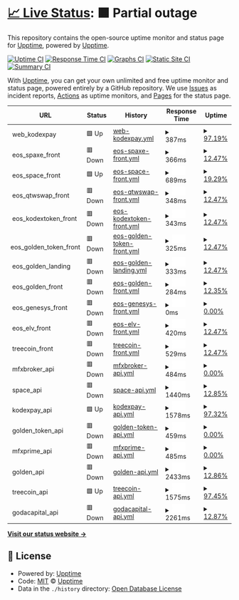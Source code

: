 # [📈 Live Status](https://eos-services.kodexpay.com): <!--live status--> **🟧 Partial outage**

This repository contains the open-source uptime monitor and status page for [Upptime](https://upptime.js.org), powered by [Upptime](https://github.com/upptime/upptime).

[![Uptime CI](https://github.com/upptime/upptime/workflows/Uptime%20CI/badge.svg)](https://github.com/upptime/upptime/actions?query=workflow%3A%22Uptime+CI%22)
[![Response Time CI](https://github.com/upptime/upptime/workflows/Response%20Time%20CI/badge.svg)](https://github.com/upptime/upptime/actions?query=workflow%3A%22Response+Time+CI%22)
[![Graphs CI](https://github.com/upptime/upptime/workflows/Graphs%20CI/badge.svg)](https://github.com/upptime/upptime/actions?query=workflow%3A%22Graphs+CI%22)
[![Static Site CI](https://github.com/upptime/upptime/workflows/Static%20Site%20CI/badge.svg)](https://github.com/upptime/upptime/actions?query=workflow%3A%22Static+Site+CI%22)
[![Summary CI](https://github.com/upptime/upptime/workflows/Summary%20CI/badge.svg)](https://github.com/upptime/upptime/actions?query=workflow%3A%22Summary+CI%22)

With [Upptime](https://upptime.js.org), you can get your own unlimited and free uptime monitor and status page, powered entirely by a GitHub repository. We use [Issues](https://github.com/upptime/upptime/issues) as incident reports, [Actions](https://github.com/upptime/upptime/actions) as uptime monitors, and [Pages](https://eos-services.kodexpay.com) for the status page.

<!--start: status pages-->
<!-- This summary is generated by Upptime (https://github.com/upptime/upptime) -->
<!-- Do not edit this manually, your changes will be overwritten -->
<!-- prettier-ignore -->
| URL | Status | History | Response Time | Uptime |
| --- | ------ | ------- | ------------- | ------ |
| <img alt="" src="https://icons.duckduckgo.com/ip3/null.ico" height="13"> web_kodexpay | 🟩 Up | [web-kodexpay.yml](https://github.com/eos-technology/uptime/commits/HEAD/history/web-kodexpay.yml) | <details><summary><img alt="Response time graph" src="./graphs/web-kodexpay/response-time-week.png" height="20"> 387ms</summary><br><a href="https://upptime.github.io/upptime/history/web-kodexpay"><img alt="Response time 431" src="https://img.shields.io/endpoint?url=https%3A%2F%2Fraw.githubusercontent.com%2Feos-technology%2Fuptime%2FHEAD%2Fapi%2Fweb-kodexpay%2Fresponse-time.json"></a><br><a href="https://upptime.github.io/upptime/history/web-kodexpay"><img alt="24-hour response time 429" src="https://img.shields.io/endpoint?url=https%3A%2F%2Fraw.githubusercontent.com%2Feos-technology%2Fuptime%2FHEAD%2Fapi%2Fweb-kodexpay%2Fresponse-time-day.json"></a><br><a href="https://upptime.github.io/upptime/history/web-kodexpay"><img alt="7-day response time 387" src="https://img.shields.io/endpoint?url=https%3A%2F%2Fraw.githubusercontent.com%2Feos-technology%2Fuptime%2FHEAD%2Fapi%2Fweb-kodexpay%2Fresponse-time-week.json"></a><br><a href="https://upptime.github.io/upptime/history/web-kodexpay"><img alt="30-day response time 379" src="https://img.shields.io/endpoint?url=https%3A%2F%2Fraw.githubusercontent.com%2Feos-technology%2Fuptime%2FHEAD%2Fapi%2Fweb-kodexpay%2Fresponse-time-month.json"></a><br><a href="https://upptime.github.io/upptime/history/web-kodexpay"><img alt="1-year response time 431" src="https://img.shields.io/endpoint?url=https%3A%2F%2Fraw.githubusercontent.com%2Feos-technology%2Fuptime%2FHEAD%2Fapi%2Fweb-kodexpay%2Fresponse-time-year.json"></a></details> | <details><summary><a href="https://upptime.github.io/upptime/history/web-kodexpay">97.19%</a></summary><a href="https://upptime.github.io/upptime/history/web-kodexpay"><img alt="All-time uptime 99.91%" src="https://img.shields.io/endpoint?url=https%3A%2F%2Fraw.githubusercontent.com%2Feos-technology%2Fuptime%2FHEAD%2Fapi%2Fweb-kodexpay%2Fuptime.json"></a><br><a href="https://upptime.github.io/upptime/history/web-kodexpay"><img alt="24-hour uptime 100.00%" src="https://img.shields.io/endpoint?url=https%3A%2F%2Fraw.githubusercontent.com%2Feos-technology%2Fuptime%2FHEAD%2Fapi%2Fweb-kodexpay%2Fuptime-day.json"></a><br><a href="https://upptime.github.io/upptime/history/web-kodexpay"><img alt="7-day uptime 97.19%" src="https://img.shields.io/endpoint?url=https%3A%2F%2Fraw.githubusercontent.com%2Feos-technology%2Fuptime%2FHEAD%2Fapi%2Fweb-kodexpay%2Fuptime-week.json"></a><br><a href="https://upptime.github.io/upptime/history/web-kodexpay"><img alt="30-day uptime 99.35%" src="https://img.shields.io/endpoint?url=https%3A%2F%2Fraw.githubusercontent.com%2Feos-technology%2Fuptime%2FHEAD%2Fapi%2Fweb-kodexpay%2Fuptime-month.json"></a><br><a href="https://upptime.github.io/upptime/history/web-kodexpay"><img alt="1-year uptime 99.91%" src="https://img.shields.io/endpoint?url=https%3A%2F%2Fraw.githubusercontent.com%2Feos-technology%2Fuptime%2FHEAD%2Fapi%2Fweb-kodexpay%2Fuptime-year.json"></a></details>
| <img alt="" src="https://icons.duckduckgo.com/ip3/null.ico" height="13"> eos_spaxe_front | 🟥 Down | [eos-spaxe-front.yml](https://github.com/eos-technology/uptime/commits/HEAD/history/eos-spaxe-front.yml) | <details><summary><img alt="Response time graph" src="./graphs/eos-spaxe-front/response-time-week.png" height="20"> 366ms</summary><br><a href="https://upptime.github.io/upptime/history/eos-spaxe-front"><img alt="Response time 429" src="https://img.shields.io/endpoint?url=https%3A%2F%2Fraw.githubusercontent.com%2Feos-technology%2Fuptime%2FHEAD%2Fapi%2Feos-spaxe-front%2Fresponse-time.json"></a><br><a href="https://upptime.github.io/upptime/history/eos-spaxe-front"><img alt="24-hour response time 0" src="https://img.shields.io/endpoint?url=https%3A%2F%2Fraw.githubusercontent.com%2Feos-technology%2Fuptime%2FHEAD%2Fapi%2Feos-spaxe-front%2Fresponse-time-day.json"></a><br><a href="https://upptime.github.io/upptime/history/eos-spaxe-front"><img alt="7-day response time 366" src="https://img.shields.io/endpoint?url=https%3A%2F%2Fraw.githubusercontent.com%2Feos-technology%2Fuptime%2FHEAD%2Fapi%2Feos-spaxe-front%2Fresponse-time-week.json"></a><br><a href="https://upptime.github.io/upptime/history/eos-spaxe-front"><img alt="30-day response time 382" src="https://img.shields.io/endpoint?url=https%3A%2F%2Fraw.githubusercontent.com%2Feos-technology%2Fuptime%2FHEAD%2Fapi%2Feos-spaxe-front%2Fresponse-time-month.json"></a><br><a href="https://upptime.github.io/upptime/history/eos-spaxe-front"><img alt="1-year response time 429" src="https://img.shields.io/endpoint?url=https%3A%2F%2Fraw.githubusercontent.com%2Feos-technology%2Fuptime%2FHEAD%2Fapi%2Feos-spaxe-front%2Fresponse-time-year.json"></a></details> | <details><summary><a href="https://upptime.github.io/upptime/history/eos-spaxe-front">12.47%</a></summary><a href="https://upptime.github.io/upptime/history/eos-spaxe-front"><img alt="All-time uptime 98.09%" src="https://img.shields.io/endpoint?url=https%3A%2F%2Fraw.githubusercontent.com%2Feos-technology%2Fuptime%2FHEAD%2Fapi%2Feos-spaxe-front%2Fuptime.json"></a><br><a href="https://upptime.github.io/upptime/history/eos-spaxe-front"><img alt="24-hour uptime 0.00%" src="https://img.shields.io/endpoint?url=https%3A%2F%2Fraw.githubusercontent.com%2Feos-technology%2Fuptime%2FHEAD%2Fapi%2Feos-spaxe-front%2Fuptime-day.json"></a><br><a href="https://upptime.github.io/upptime/history/eos-spaxe-front"><img alt="7-day uptime 12.47%" src="https://img.shields.io/endpoint?url=https%3A%2F%2Fraw.githubusercontent.com%2Feos-technology%2Fuptime%2FHEAD%2Fapi%2Feos-spaxe-front%2Fuptime-week.json"></a><br><a href="https://upptime.github.io/upptime/history/eos-spaxe-front"><img alt="30-day uptime 79.86%" src="https://img.shields.io/endpoint?url=https%3A%2F%2Fraw.githubusercontent.com%2Feos-technology%2Fuptime%2FHEAD%2Fapi%2Feos-spaxe-front%2Fuptime-month.json"></a><br><a href="https://upptime.github.io/upptime/history/eos-spaxe-front"><img alt="1-year uptime 98.09%" src="https://img.shields.io/endpoint?url=https%3A%2F%2Fraw.githubusercontent.com%2Feos-technology%2Fuptime%2FHEAD%2Fapi%2Feos-spaxe-front%2Fuptime-year.json"></a></details>
| <img alt="" src="https://icons.duckduckgo.com/ip3/null.ico" height="13"> eos_space_front | 🟩 Up | [eos-space-front.yml](https://github.com/eos-technology/uptime/commits/HEAD/history/eos-space-front.yml) | <details><summary><img alt="Response time graph" src="./graphs/eos-space-front/response-time-week.png" height="20"> 689ms</summary><br><a href="https://upptime.github.io/upptime/history/eos-space-front"><img alt="Response time 484" src="https://img.shields.io/endpoint?url=https%3A%2F%2Fraw.githubusercontent.com%2Feos-technology%2Fuptime%2FHEAD%2Fapi%2Feos-space-front%2Fresponse-time.json"></a><br><a href="https://upptime.github.io/upptime/history/eos-space-front"><img alt="24-hour response time 731" src="https://img.shields.io/endpoint?url=https%3A%2F%2Fraw.githubusercontent.com%2Feos-technology%2Fuptime%2FHEAD%2Fapi%2Feos-space-front%2Fresponse-time-day.json"></a><br><a href="https://upptime.github.io/upptime/history/eos-space-front"><img alt="7-day response time 689" src="https://img.shields.io/endpoint?url=https%3A%2F%2Fraw.githubusercontent.com%2Feos-technology%2Fuptime%2FHEAD%2Fapi%2Feos-space-front%2Fresponse-time-week.json"></a><br><a href="https://upptime.github.io/upptime/history/eos-space-front"><img alt="30-day response time 571" src="https://img.shields.io/endpoint?url=https%3A%2F%2Fraw.githubusercontent.com%2Feos-technology%2Fuptime%2FHEAD%2Fapi%2Feos-space-front%2Fresponse-time-month.json"></a><br><a href="https://upptime.github.io/upptime/history/eos-space-front"><img alt="1-year response time 484" src="https://img.shields.io/endpoint?url=https%3A%2F%2Fraw.githubusercontent.com%2Feos-technology%2Fuptime%2FHEAD%2Fapi%2Feos-space-front%2Fresponse-time-year.json"></a></details> | <details><summary><a href="https://upptime.github.io/upptime/history/eos-space-front">19.29%</a></summary><a href="https://upptime.github.io/upptime/history/eos-space-front"><img alt="All-time uptime 98.23%" src="https://img.shields.io/endpoint?url=https%3A%2F%2Fraw.githubusercontent.com%2Feos-technology%2Fuptime%2FHEAD%2Fapi%2Feos-space-front%2Fuptime.json"></a><br><a href="https://upptime.github.io/upptime/history/eos-space-front"><img alt="24-hour uptime 48.56%" src="https://img.shields.io/endpoint?url=https%3A%2F%2Fraw.githubusercontent.com%2Feos-technology%2Fuptime%2FHEAD%2Fapi%2Feos-space-front%2Fuptime-day.json"></a><br><a href="https://upptime.github.io/upptime/history/eos-space-front"><img alt="7-day uptime 19.29%" src="https://img.shields.io/endpoint?url=https%3A%2F%2Fraw.githubusercontent.com%2Feos-technology%2Fuptime%2FHEAD%2Fapi%2Feos-space-front%2Fuptime-week.json"></a><br><a href="https://upptime.github.io/upptime/history/eos-space-front"><img alt="30-day uptime 81.43%" src="https://img.shields.io/endpoint?url=https%3A%2F%2Fraw.githubusercontent.com%2Feos-technology%2Fuptime%2FHEAD%2Fapi%2Feos-space-front%2Fuptime-month.json"></a><br><a href="https://upptime.github.io/upptime/history/eos-space-front"><img alt="1-year uptime 98.23%" src="https://img.shields.io/endpoint?url=https%3A%2F%2Fraw.githubusercontent.com%2Feos-technology%2Fuptime%2FHEAD%2Fapi%2Feos-space-front%2Fuptime-year.json"></a></details>
| <img alt="" src="https://icons.duckduckgo.com/ip3/null.ico" height="13"> eos_qtwswap_front | 🟥 Down | [eos-qtwswap-front.yml](https://github.com/eos-technology/uptime/commits/HEAD/history/eos-qtwswap-front.yml) | <details><summary><img alt="Response time graph" src="./graphs/eos-qtwswap-front/response-time-week.png" height="20"> 348ms</summary><br><a href="https://upptime.github.io/upptime/history/eos-qtwswap-front"><img alt="Response time 420" src="https://img.shields.io/endpoint?url=https%3A%2F%2Fraw.githubusercontent.com%2Feos-technology%2Fuptime%2FHEAD%2Fapi%2Feos-qtwswap-front%2Fresponse-time.json"></a><br><a href="https://upptime.github.io/upptime/history/eos-qtwswap-front"><img alt="24-hour response time 0" src="https://img.shields.io/endpoint?url=https%3A%2F%2Fraw.githubusercontent.com%2Feos-technology%2Fuptime%2FHEAD%2Fapi%2Feos-qtwswap-front%2Fresponse-time-day.json"></a><br><a href="https://upptime.github.io/upptime/history/eos-qtwswap-front"><img alt="7-day response time 348" src="https://img.shields.io/endpoint?url=https%3A%2F%2Fraw.githubusercontent.com%2Feos-technology%2Fuptime%2FHEAD%2Fapi%2Feos-qtwswap-front%2Fresponse-time-week.json"></a><br><a href="https://upptime.github.io/upptime/history/eos-qtwswap-front"><img alt="30-day response time 361" src="https://img.shields.io/endpoint?url=https%3A%2F%2Fraw.githubusercontent.com%2Feos-technology%2Fuptime%2FHEAD%2Fapi%2Feos-qtwswap-front%2Fresponse-time-month.json"></a><br><a href="https://upptime.github.io/upptime/history/eos-qtwswap-front"><img alt="1-year response time 420" src="https://img.shields.io/endpoint?url=https%3A%2F%2Fraw.githubusercontent.com%2Feos-technology%2Fuptime%2FHEAD%2Fapi%2Feos-qtwswap-front%2Fresponse-time-year.json"></a></details> | <details><summary><a href="https://upptime.github.io/upptime/history/eos-qtwswap-front">12.47%</a></summary><a href="https://upptime.github.io/upptime/history/eos-qtwswap-front"><img alt="All-time uptime 98.09%" src="https://img.shields.io/endpoint?url=https%3A%2F%2Fraw.githubusercontent.com%2Feos-technology%2Fuptime%2FHEAD%2Fapi%2Feos-qtwswap-front%2Fuptime.json"></a><br><a href="https://upptime.github.io/upptime/history/eos-qtwswap-front"><img alt="24-hour uptime 0.00%" src="https://img.shields.io/endpoint?url=https%3A%2F%2Fraw.githubusercontent.com%2Feos-technology%2Fuptime%2FHEAD%2Fapi%2Feos-qtwswap-front%2Fuptime-day.json"></a><br><a href="https://upptime.github.io/upptime/history/eos-qtwswap-front"><img alt="7-day uptime 12.47%" src="https://img.shields.io/endpoint?url=https%3A%2F%2Fraw.githubusercontent.com%2Feos-technology%2Fuptime%2FHEAD%2Fapi%2Feos-qtwswap-front%2Fuptime-week.json"></a><br><a href="https://upptime.github.io/upptime/history/eos-qtwswap-front"><img alt="30-day uptime 79.86%" src="https://img.shields.io/endpoint?url=https%3A%2F%2Fraw.githubusercontent.com%2Feos-technology%2Fuptime%2FHEAD%2Fapi%2Feos-qtwswap-front%2Fuptime-month.json"></a><br><a href="https://upptime.github.io/upptime/history/eos-qtwswap-front"><img alt="1-year uptime 98.09%" src="https://img.shields.io/endpoint?url=https%3A%2F%2Fraw.githubusercontent.com%2Feos-technology%2Fuptime%2FHEAD%2Fapi%2Feos-qtwswap-front%2Fuptime-year.json"></a></details>
| <img alt="" src="https://icons.duckduckgo.com/ip3/null.ico" height="13"> eos_kodextoken_front | 🟥 Down | [eos-kodextoken-front.yml](https://github.com/eos-technology/uptime/commits/HEAD/history/eos-kodextoken-front.yml) | <details><summary><img alt="Response time graph" src="./graphs/eos-kodextoken-front/response-time-week.png" height="20"> 343ms</summary><br><a href="https://upptime.github.io/upptime/history/eos-kodextoken-front"><img alt="Response time 424" src="https://img.shields.io/endpoint?url=https%3A%2F%2Fraw.githubusercontent.com%2Feos-technology%2Fuptime%2FHEAD%2Fapi%2Feos-kodextoken-front%2Fresponse-time.json"></a><br><a href="https://upptime.github.io/upptime/history/eos-kodextoken-front"><img alt="24-hour response time 0" src="https://img.shields.io/endpoint?url=https%3A%2F%2Fraw.githubusercontent.com%2Feos-technology%2Fuptime%2FHEAD%2Fapi%2Feos-kodextoken-front%2Fresponse-time-day.json"></a><br><a href="https://upptime.github.io/upptime/history/eos-kodextoken-front"><img alt="7-day response time 343" src="https://img.shields.io/endpoint?url=https%3A%2F%2Fraw.githubusercontent.com%2Feos-technology%2Fuptime%2FHEAD%2Fapi%2Feos-kodextoken-front%2Fresponse-time-week.json"></a><br><a href="https://upptime.github.io/upptime/history/eos-kodextoken-front"><img alt="30-day response time 360" src="https://img.shields.io/endpoint?url=https%3A%2F%2Fraw.githubusercontent.com%2Feos-technology%2Fuptime%2FHEAD%2Fapi%2Feos-kodextoken-front%2Fresponse-time-month.json"></a><br><a href="https://upptime.github.io/upptime/history/eos-kodextoken-front"><img alt="1-year response time 424" src="https://img.shields.io/endpoint?url=https%3A%2F%2Fraw.githubusercontent.com%2Feos-technology%2Fuptime%2FHEAD%2Fapi%2Feos-kodextoken-front%2Fresponse-time-year.json"></a></details> | <details><summary><a href="https://upptime.github.io/upptime/history/eos-kodextoken-front">12.47%</a></summary><a href="https://upptime.github.io/upptime/history/eos-kodextoken-front"><img alt="All-time uptime 98.09%" src="https://img.shields.io/endpoint?url=https%3A%2F%2Fraw.githubusercontent.com%2Feos-technology%2Fuptime%2FHEAD%2Fapi%2Feos-kodextoken-front%2Fuptime.json"></a><br><a href="https://upptime.github.io/upptime/history/eos-kodextoken-front"><img alt="24-hour uptime 0.00%" src="https://img.shields.io/endpoint?url=https%3A%2F%2Fraw.githubusercontent.com%2Feos-technology%2Fuptime%2FHEAD%2Fapi%2Feos-kodextoken-front%2Fuptime-day.json"></a><br><a href="https://upptime.github.io/upptime/history/eos-kodextoken-front"><img alt="7-day uptime 12.47%" src="https://img.shields.io/endpoint?url=https%3A%2F%2Fraw.githubusercontent.com%2Feos-technology%2Fuptime%2FHEAD%2Fapi%2Feos-kodextoken-front%2Fuptime-week.json"></a><br><a href="https://upptime.github.io/upptime/history/eos-kodextoken-front"><img alt="30-day uptime 79.86%" src="https://img.shields.io/endpoint?url=https%3A%2F%2Fraw.githubusercontent.com%2Feos-technology%2Fuptime%2FHEAD%2Fapi%2Feos-kodextoken-front%2Fuptime-month.json"></a><br><a href="https://upptime.github.io/upptime/history/eos-kodextoken-front"><img alt="1-year uptime 98.09%" src="https://img.shields.io/endpoint?url=https%3A%2F%2Fraw.githubusercontent.com%2Feos-technology%2Fuptime%2FHEAD%2Fapi%2Feos-kodextoken-front%2Fuptime-year.json"></a></details>
| <img alt="" src="https://icons.duckduckgo.com/ip3/null.ico" height="13"> eos_golden_token_front | 🟥 Down | [eos-golden-token-front.yml](https://github.com/eos-technology/uptime/commits/HEAD/history/eos-golden-token-front.yml) | <details><summary><img alt="Response time graph" src="./graphs/eos-golden-token-front/response-time-week.png" height="20"> 325ms</summary><br><a href="https://upptime.github.io/upptime/history/eos-golden-token-front"><img alt="Response time 446" src="https://img.shields.io/endpoint?url=https%3A%2F%2Fraw.githubusercontent.com%2Feos-technology%2Fuptime%2FHEAD%2Fapi%2Feos-golden-token-front%2Fresponse-time.json"></a><br><a href="https://upptime.github.io/upptime/history/eos-golden-token-front"><img alt="24-hour response time 0" src="https://img.shields.io/endpoint?url=https%3A%2F%2Fraw.githubusercontent.com%2Feos-technology%2Fuptime%2FHEAD%2Fapi%2Feos-golden-token-front%2Fresponse-time-day.json"></a><br><a href="https://upptime.github.io/upptime/history/eos-golden-token-front"><img alt="7-day response time 325" src="https://img.shields.io/endpoint?url=https%3A%2F%2Fraw.githubusercontent.com%2Feos-technology%2Fuptime%2FHEAD%2Fapi%2Feos-golden-token-front%2Fresponse-time-week.json"></a><br><a href="https://upptime.github.io/upptime/history/eos-golden-token-front"><img alt="30-day response time 379" src="https://img.shields.io/endpoint?url=https%3A%2F%2Fraw.githubusercontent.com%2Feos-technology%2Fuptime%2FHEAD%2Fapi%2Feos-golden-token-front%2Fresponse-time-month.json"></a><br><a href="https://upptime.github.io/upptime/history/eos-golden-token-front"><img alt="1-year response time 446" src="https://img.shields.io/endpoint?url=https%3A%2F%2Fraw.githubusercontent.com%2Feos-technology%2Fuptime%2FHEAD%2Fapi%2Feos-golden-token-front%2Fresponse-time-year.json"></a></details> | <details><summary><a href="https://upptime.github.io/upptime/history/eos-golden-token-front">12.47%</a></summary><a href="https://upptime.github.io/upptime/history/eos-golden-token-front"><img alt="All-time uptime 98.09%" src="https://img.shields.io/endpoint?url=https%3A%2F%2Fraw.githubusercontent.com%2Feos-technology%2Fuptime%2FHEAD%2Fapi%2Feos-golden-token-front%2Fuptime.json"></a><br><a href="https://upptime.github.io/upptime/history/eos-golden-token-front"><img alt="24-hour uptime 0.00%" src="https://img.shields.io/endpoint?url=https%3A%2F%2Fraw.githubusercontent.com%2Feos-technology%2Fuptime%2FHEAD%2Fapi%2Feos-golden-token-front%2Fuptime-day.json"></a><br><a href="https://upptime.github.io/upptime/history/eos-golden-token-front"><img alt="7-day uptime 12.47%" src="https://img.shields.io/endpoint?url=https%3A%2F%2Fraw.githubusercontent.com%2Feos-technology%2Fuptime%2FHEAD%2Fapi%2Feos-golden-token-front%2Fuptime-week.json"></a><br><a href="https://upptime.github.io/upptime/history/eos-golden-token-front"><img alt="30-day uptime 79.86%" src="https://img.shields.io/endpoint?url=https%3A%2F%2Fraw.githubusercontent.com%2Feos-technology%2Fuptime%2FHEAD%2Fapi%2Feos-golden-token-front%2Fuptime-month.json"></a><br><a href="https://upptime.github.io/upptime/history/eos-golden-token-front"><img alt="1-year uptime 98.09%" src="https://img.shields.io/endpoint?url=https%3A%2F%2Fraw.githubusercontent.com%2Feos-technology%2Fuptime%2FHEAD%2Fapi%2Feos-golden-token-front%2Fuptime-year.json"></a></details>
| <img alt="" src="https://icons.duckduckgo.com/ip3/null.ico" height="13"> eos_golden_landing | 🟥 Down | [eos-golden-landing.yml](https://github.com/eos-technology/uptime/commits/HEAD/history/eos-golden-landing.yml) | <details><summary><img alt="Response time graph" src="./graphs/eos-golden-landing/response-time-week.png" height="20"> 333ms</summary><br><a href="https://upptime.github.io/upptime/history/eos-golden-landing"><img alt="Response time 430" src="https://img.shields.io/endpoint?url=https%3A%2F%2Fraw.githubusercontent.com%2Feos-technology%2Fuptime%2FHEAD%2Fapi%2Feos-golden-landing%2Fresponse-time.json"></a><br><a href="https://upptime.github.io/upptime/history/eos-golden-landing"><img alt="24-hour response time 0" src="https://img.shields.io/endpoint?url=https%3A%2F%2Fraw.githubusercontent.com%2Feos-technology%2Fuptime%2FHEAD%2Fapi%2Feos-golden-landing%2Fresponse-time-day.json"></a><br><a href="https://upptime.github.io/upptime/history/eos-golden-landing"><img alt="7-day response time 333" src="https://img.shields.io/endpoint?url=https%3A%2F%2Fraw.githubusercontent.com%2Feos-technology%2Fuptime%2FHEAD%2Fapi%2Feos-golden-landing%2Fresponse-time-week.json"></a><br><a href="https://upptime.github.io/upptime/history/eos-golden-landing"><img alt="30-day response time 346" src="https://img.shields.io/endpoint?url=https%3A%2F%2Fraw.githubusercontent.com%2Feos-technology%2Fuptime%2FHEAD%2Fapi%2Feos-golden-landing%2Fresponse-time-month.json"></a><br><a href="https://upptime.github.io/upptime/history/eos-golden-landing"><img alt="1-year response time 430" src="https://img.shields.io/endpoint?url=https%3A%2F%2Fraw.githubusercontent.com%2Feos-technology%2Fuptime%2FHEAD%2Fapi%2Feos-golden-landing%2Fresponse-time-year.json"></a></details> | <details><summary><a href="https://upptime.github.io/upptime/history/eos-golden-landing">12.47%</a></summary><a href="https://upptime.github.io/upptime/history/eos-golden-landing"><img alt="All-time uptime 98.09%" src="https://img.shields.io/endpoint?url=https%3A%2F%2Fraw.githubusercontent.com%2Feos-technology%2Fuptime%2FHEAD%2Fapi%2Feos-golden-landing%2Fuptime.json"></a><br><a href="https://upptime.github.io/upptime/history/eos-golden-landing"><img alt="24-hour uptime 0.00%" src="https://img.shields.io/endpoint?url=https%3A%2F%2Fraw.githubusercontent.com%2Feos-technology%2Fuptime%2FHEAD%2Fapi%2Feos-golden-landing%2Fuptime-day.json"></a><br><a href="https://upptime.github.io/upptime/history/eos-golden-landing"><img alt="7-day uptime 12.47%" src="https://img.shields.io/endpoint?url=https%3A%2F%2Fraw.githubusercontent.com%2Feos-technology%2Fuptime%2FHEAD%2Fapi%2Feos-golden-landing%2Fuptime-week.json"></a><br><a href="https://upptime.github.io/upptime/history/eos-golden-landing"><img alt="30-day uptime 79.86%" src="https://img.shields.io/endpoint?url=https%3A%2F%2Fraw.githubusercontent.com%2Feos-technology%2Fuptime%2FHEAD%2Fapi%2Feos-golden-landing%2Fuptime-month.json"></a><br><a href="https://upptime.github.io/upptime/history/eos-golden-landing"><img alt="1-year uptime 98.09%" src="https://img.shields.io/endpoint?url=https%3A%2F%2Fraw.githubusercontent.com%2Feos-technology%2Fuptime%2FHEAD%2Fapi%2Feos-golden-landing%2Fuptime-year.json"></a></details>
| <img alt="" src="https://icons.duckduckgo.com/ip3/null.ico" height="13"> eos_golden_front | 🟥 Down | [eos-golden-front.yml](https://github.com/eos-technology/uptime/commits/HEAD/history/eos-golden-front.yml) | <details><summary><img alt="Response time graph" src="./graphs/eos-golden-front/response-time-week.png" height="20"> 284ms</summary><br><a href="https://upptime.github.io/upptime/history/eos-golden-front"><img alt="Response time 363" src="https://img.shields.io/endpoint?url=https%3A%2F%2Fraw.githubusercontent.com%2Feos-technology%2Fuptime%2FHEAD%2Fapi%2Feos-golden-front%2Fresponse-time.json"></a><br><a href="https://upptime.github.io/upptime/history/eos-golden-front"><img alt="24-hour response time 0" src="https://img.shields.io/endpoint?url=https%3A%2F%2Fraw.githubusercontent.com%2Feos-technology%2Fuptime%2FHEAD%2Fapi%2Feos-golden-front%2Fresponse-time-day.json"></a><br><a href="https://upptime.github.io/upptime/history/eos-golden-front"><img alt="7-day response time 284" src="https://img.shields.io/endpoint?url=https%3A%2F%2Fraw.githubusercontent.com%2Feos-technology%2Fuptime%2FHEAD%2Fapi%2Feos-golden-front%2Fresponse-time-week.json"></a><br><a href="https://upptime.github.io/upptime/history/eos-golden-front"><img alt="30-day response time 331" src="https://img.shields.io/endpoint?url=https%3A%2F%2Fraw.githubusercontent.com%2Feos-technology%2Fuptime%2FHEAD%2Fapi%2Feos-golden-front%2Fresponse-time-month.json"></a><br><a href="https://upptime.github.io/upptime/history/eos-golden-front"><img alt="1-year response time 363" src="https://img.shields.io/endpoint?url=https%3A%2F%2Fraw.githubusercontent.com%2Feos-technology%2Fuptime%2FHEAD%2Fapi%2Feos-golden-front%2Fresponse-time-year.json"></a></details> | <details><summary><a href="https://upptime.github.io/upptime/history/eos-golden-front">12.35%</a></summary><a href="https://upptime.github.io/upptime/history/eos-golden-front"><img alt="All-time uptime 90.72%" src="https://img.shields.io/endpoint?url=https%3A%2F%2Fraw.githubusercontent.com%2Feos-technology%2Fuptime%2FHEAD%2Fapi%2Feos-golden-front%2Fuptime.json"></a><br><a href="https://upptime.github.io/upptime/history/eos-golden-front"><img alt="24-hour uptime 0.00%" src="https://img.shields.io/endpoint?url=https%3A%2F%2Fraw.githubusercontent.com%2Feos-technology%2Fuptime%2FHEAD%2Fapi%2Feos-golden-front%2Fuptime-day.json"></a><br><a href="https://upptime.github.io/upptime/history/eos-golden-front"><img alt="7-day uptime 12.35%" src="https://img.shields.io/endpoint?url=https%3A%2F%2Fraw.githubusercontent.com%2Feos-technology%2Fuptime%2FHEAD%2Fapi%2Feos-golden-front%2Fuptime-week.json"></a><br><a href="https://upptime.github.io/upptime/history/eos-golden-front"><img alt="30-day uptime 79.83%" src="https://img.shields.io/endpoint?url=https%3A%2F%2Fraw.githubusercontent.com%2Feos-technology%2Fuptime%2FHEAD%2Fapi%2Feos-golden-front%2Fuptime-month.json"></a><br><a href="https://upptime.github.io/upptime/history/eos-golden-front"><img alt="1-year uptime 90.72%" src="https://img.shields.io/endpoint?url=https%3A%2F%2Fraw.githubusercontent.com%2Feos-technology%2Fuptime%2FHEAD%2Fapi%2Feos-golden-front%2Fuptime-year.json"></a></details>
| <img alt="" src="https://icons.duckduckgo.com/ip3/null.ico" height="13"> eos_genesys_front | 🟥 Down | [eos-genesys-front.yml](https://github.com/eos-technology/uptime/commits/HEAD/history/eos-genesys-front.yml) | <details><summary><img alt="Response time graph" src="./graphs/eos-genesys-front/response-time-week.png" height="20"> 0ms</summary><br><a href="https://upptime.github.io/upptime/history/eos-genesys-front"><img alt="Response time 671" src="https://img.shields.io/endpoint?url=https%3A%2F%2Fraw.githubusercontent.com%2Feos-technology%2Fuptime%2FHEAD%2Fapi%2Feos-genesys-front%2Fresponse-time.json"></a><br><a href="https://upptime.github.io/upptime/history/eos-genesys-front"><img alt="24-hour response time 0" src="https://img.shields.io/endpoint?url=https%3A%2F%2Fraw.githubusercontent.com%2Feos-technology%2Fuptime%2FHEAD%2Fapi%2Feos-genesys-front%2Fresponse-time-day.json"></a><br><a href="https://upptime.github.io/upptime/history/eos-genesys-front"><img alt="7-day response time 0" src="https://img.shields.io/endpoint?url=https%3A%2F%2Fraw.githubusercontent.com%2Feos-technology%2Fuptime%2FHEAD%2Fapi%2Feos-genesys-front%2Fresponse-time-week.json"></a><br><a href="https://upptime.github.io/upptime/history/eos-genesys-front"><img alt="30-day response time 0" src="https://img.shields.io/endpoint?url=https%3A%2F%2Fraw.githubusercontent.com%2Feos-technology%2Fuptime%2FHEAD%2Fapi%2Feos-genesys-front%2Fresponse-time-month.json"></a><br><a href="https://upptime.github.io/upptime/history/eos-genesys-front"><img alt="1-year response time 671" src="https://img.shields.io/endpoint?url=https%3A%2F%2Fraw.githubusercontent.com%2Feos-technology%2Fuptime%2FHEAD%2Fapi%2Feos-genesys-front%2Fresponse-time-year.json"></a></details> | <details><summary><a href="https://upptime.github.io/upptime/history/eos-genesys-front">0.00%</a></summary><a href="https://upptime.github.io/upptime/history/eos-genesys-front"><img alt="All-time uptime 76.30%" src="https://img.shields.io/endpoint?url=https%3A%2F%2Fraw.githubusercontent.com%2Feos-technology%2Fuptime%2FHEAD%2Fapi%2Feos-genesys-front%2Fuptime.json"></a><br><a href="https://upptime.github.io/upptime/history/eos-genesys-front"><img alt="24-hour uptime 0.00%" src="https://img.shields.io/endpoint?url=https%3A%2F%2Fraw.githubusercontent.com%2Feos-technology%2Fuptime%2FHEAD%2Fapi%2Feos-genesys-front%2Fuptime-day.json"></a><br><a href="https://upptime.github.io/upptime/history/eos-genesys-front"><img alt="7-day uptime 0.00%" src="https://img.shields.io/endpoint?url=https%3A%2F%2Fraw.githubusercontent.com%2Feos-technology%2Fuptime%2FHEAD%2Fapi%2Feos-genesys-front%2Fuptime-week.json"></a><br><a href="https://upptime.github.io/upptime/history/eos-genesys-front"><img alt="30-day uptime 1.38%" src="https://img.shields.io/endpoint?url=https%3A%2F%2Fraw.githubusercontent.com%2Feos-technology%2Fuptime%2FHEAD%2Fapi%2Feos-genesys-front%2Fuptime-month.json"></a><br><a href="https://upptime.github.io/upptime/history/eos-genesys-front"><img alt="1-year uptime 76.30%" src="https://img.shields.io/endpoint?url=https%3A%2F%2Fraw.githubusercontent.com%2Feos-technology%2Fuptime%2FHEAD%2Fapi%2Feos-genesys-front%2Fuptime-year.json"></a></details>
| <img alt="" src="https://icons.duckduckgo.com/ip3/null.ico" height="13"> eos_elv_front | 🟥 Down | [eos-elv-front.yml](https://github.com/eos-technology/uptime/commits/HEAD/history/eos-elv-front.yml) | <details><summary><img alt="Response time graph" src="./graphs/eos-elv-front/response-time-week.png" height="20"> 420ms</summary><br><a href="https://upptime.github.io/upptime/history/eos-elv-front"><img alt="Response time 480" src="https://img.shields.io/endpoint?url=https%3A%2F%2Fraw.githubusercontent.com%2Feos-technology%2Fuptime%2FHEAD%2Fapi%2Feos-elv-front%2Fresponse-time.json"></a><br><a href="https://upptime.github.io/upptime/history/eos-elv-front"><img alt="24-hour response time 0" src="https://img.shields.io/endpoint?url=https%3A%2F%2Fraw.githubusercontent.com%2Feos-technology%2Fuptime%2FHEAD%2Fapi%2Feos-elv-front%2Fresponse-time-day.json"></a><br><a href="https://upptime.github.io/upptime/history/eos-elv-front"><img alt="7-day response time 420" src="https://img.shields.io/endpoint?url=https%3A%2F%2Fraw.githubusercontent.com%2Feos-technology%2Fuptime%2FHEAD%2Fapi%2Feos-elv-front%2Fresponse-time-week.json"></a><br><a href="https://upptime.github.io/upptime/history/eos-elv-front"><img alt="30-day response time 431" src="https://img.shields.io/endpoint?url=https%3A%2F%2Fraw.githubusercontent.com%2Feos-technology%2Fuptime%2FHEAD%2Fapi%2Feos-elv-front%2Fresponse-time-month.json"></a><br><a href="https://upptime.github.io/upptime/history/eos-elv-front"><img alt="1-year response time 480" src="https://img.shields.io/endpoint?url=https%3A%2F%2Fraw.githubusercontent.com%2Feos-technology%2Fuptime%2FHEAD%2Fapi%2Feos-elv-front%2Fresponse-time-year.json"></a></details> | <details><summary><a href="https://upptime.github.io/upptime/history/eos-elv-front">12.47%</a></summary><a href="https://upptime.github.io/upptime/history/eos-elv-front"><img alt="All-time uptime 98.08%" src="https://img.shields.io/endpoint?url=https%3A%2F%2Fraw.githubusercontent.com%2Feos-technology%2Fuptime%2FHEAD%2Fapi%2Feos-elv-front%2Fuptime.json"></a><br><a href="https://upptime.github.io/upptime/history/eos-elv-front"><img alt="24-hour uptime 0.00%" src="https://img.shields.io/endpoint?url=https%3A%2F%2Fraw.githubusercontent.com%2Feos-technology%2Fuptime%2FHEAD%2Fapi%2Feos-elv-front%2Fuptime-day.json"></a><br><a href="https://upptime.github.io/upptime/history/eos-elv-front"><img alt="7-day uptime 12.47%" src="https://img.shields.io/endpoint?url=https%3A%2F%2Fraw.githubusercontent.com%2Feos-technology%2Fuptime%2FHEAD%2Fapi%2Feos-elv-front%2Fuptime-week.json"></a><br><a href="https://upptime.github.io/upptime/history/eos-elv-front"><img alt="30-day uptime 79.86%" src="https://img.shields.io/endpoint?url=https%3A%2F%2Fraw.githubusercontent.com%2Feos-technology%2Fuptime%2FHEAD%2Fapi%2Feos-elv-front%2Fuptime-month.json"></a><br><a href="https://upptime.github.io/upptime/history/eos-elv-front"><img alt="1-year uptime 98.08%" src="https://img.shields.io/endpoint?url=https%3A%2F%2Fraw.githubusercontent.com%2Feos-technology%2Fuptime%2FHEAD%2Fapi%2Feos-elv-front%2Fuptime-year.json"></a></details>
| <img alt="" src="https://icons.duckduckgo.com/ip3/null.ico" height="13"> treecoin_front | 🟥 Down | [treecoin-front.yml](https://github.com/eos-technology/uptime/commits/HEAD/history/treecoin-front.yml) | <details><summary><img alt="Response time graph" src="./graphs/treecoin-front/response-time-week.png" height="20"> 529ms</summary><br><a href="https://upptime.github.io/upptime/history/treecoin-front"><img alt="Response time 468" src="https://img.shields.io/endpoint?url=https%3A%2F%2Fraw.githubusercontent.com%2Feos-technology%2Fuptime%2FHEAD%2Fapi%2Ftreecoin-front%2Fresponse-time.json"></a><br><a href="https://upptime.github.io/upptime/history/treecoin-front"><img alt="24-hour response time 0" src="https://img.shields.io/endpoint?url=https%3A%2F%2Fraw.githubusercontent.com%2Feos-technology%2Fuptime%2FHEAD%2Fapi%2Ftreecoin-front%2Fresponse-time-day.json"></a><br><a href="https://upptime.github.io/upptime/history/treecoin-front"><img alt="7-day response time 529" src="https://img.shields.io/endpoint?url=https%3A%2F%2Fraw.githubusercontent.com%2Feos-technology%2Fuptime%2FHEAD%2Fapi%2Ftreecoin-front%2Fresponse-time-week.json"></a><br><a href="https://upptime.github.io/upptime/history/treecoin-front"><img alt="30-day response time 465" src="https://img.shields.io/endpoint?url=https%3A%2F%2Fraw.githubusercontent.com%2Feos-technology%2Fuptime%2FHEAD%2Fapi%2Ftreecoin-front%2Fresponse-time-month.json"></a><br><a href="https://upptime.github.io/upptime/history/treecoin-front"><img alt="1-year response time 468" src="https://img.shields.io/endpoint?url=https%3A%2F%2Fraw.githubusercontent.com%2Feos-technology%2Fuptime%2FHEAD%2Fapi%2Ftreecoin-front%2Fresponse-time-year.json"></a></details> | <details><summary><a href="https://upptime.github.io/upptime/history/treecoin-front">12.47%</a></summary><a href="https://upptime.github.io/upptime/history/treecoin-front"><img alt="All-time uptime 98.08%" src="https://img.shields.io/endpoint?url=https%3A%2F%2Fraw.githubusercontent.com%2Feos-technology%2Fuptime%2FHEAD%2Fapi%2Ftreecoin-front%2Fuptime.json"></a><br><a href="https://upptime.github.io/upptime/history/treecoin-front"><img alt="24-hour uptime 0.00%" src="https://img.shields.io/endpoint?url=https%3A%2F%2Fraw.githubusercontent.com%2Feos-technology%2Fuptime%2FHEAD%2Fapi%2Ftreecoin-front%2Fuptime-day.json"></a><br><a href="https://upptime.github.io/upptime/history/treecoin-front"><img alt="7-day uptime 12.47%" src="https://img.shields.io/endpoint?url=https%3A%2F%2Fraw.githubusercontent.com%2Feos-technology%2Fuptime%2FHEAD%2Fapi%2Ftreecoin-front%2Fuptime-week.json"></a><br><a href="https://upptime.github.io/upptime/history/treecoin-front"><img alt="30-day uptime 79.86%" src="https://img.shields.io/endpoint?url=https%3A%2F%2Fraw.githubusercontent.com%2Feos-technology%2Fuptime%2FHEAD%2Fapi%2Ftreecoin-front%2Fuptime-month.json"></a><br><a href="https://upptime.github.io/upptime/history/treecoin-front"><img alt="1-year uptime 98.08%" src="https://img.shields.io/endpoint?url=https%3A%2F%2Fraw.githubusercontent.com%2Feos-technology%2Fuptime%2FHEAD%2Fapi%2Ftreecoin-front%2Fuptime-year.json"></a></details>
| <img alt="" src="https://icons.duckduckgo.com/ip3/null.ico" height="13"> mfxbroker_api | 🟥 Down | [mfxbroker-api.yml](https://github.com/eos-technology/uptime/commits/HEAD/history/mfxbroker-api.yml) | <details><summary><img alt="Response time graph" src="./graphs/mfxbroker-api/response-time-week.png" height="20"> 484ms</summary><br><a href="https://upptime.github.io/upptime/history/mfxbroker-api"><img alt="Response time 480" src="https://img.shields.io/endpoint?url=https%3A%2F%2Fraw.githubusercontent.com%2Feos-technology%2Fuptime%2FHEAD%2Fapi%2Fmfxbroker-api%2Fresponse-time.json"></a><br><a href="https://upptime.github.io/upptime/history/mfxbroker-api"><img alt="24-hour response time 595" src="https://img.shields.io/endpoint?url=https%3A%2F%2Fraw.githubusercontent.com%2Feos-technology%2Fuptime%2FHEAD%2Fapi%2Fmfxbroker-api%2Fresponse-time-day.json"></a><br><a href="https://upptime.github.io/upptime/history/mfxbroker-api"><img alt="7-day response time 484" src="https://img.shields.io/endpoint?url=https%3A%2F%2Fraw.githubusercontent.com%2Feos-technology%2Fuptime%2FHEAD%2Fapi%2Fmfxbroker-api%2Fresponse-time-week.json"></a><br><a href="https://upptime.github.io/upptime/history/mfxbroker-api"><img alt="30-day response time 428" src="https://img.shields.io/endpoint?url=https%3A%2F%2Fraw.githubusercontent.com%2Feos-technology%2Fuptime%2FHEAD%2Fapi%2Fmfxbroker-api%2Fresponse-time-month.json"></a><br><a href="https://upptime.github.io/upptime/history/mfxbroker-api"><img alt="1-year response time 480" src="https://img.shields.io/endpoint?url=https%3A%2F%2Fraw.githubusercontent.com%2Feos-technology%2Fuptime%2FHEAD%2Fapi%2Fmfxbroker-api%2Fresponse-time-year.json"></a></details> | <details><summary><a href="https://upptime.github.io/upptime/history/mfxbroker-api">0.00%</a></summary><a href="https://upptime.github.io/upptime/history/mfxbroker-api"><img alt="All-time uptime 93.15%" src="https://img.shields.io/endpoint?url=https%3A%2F%2Fraw.githubusercontent.com%2Feos-technology%2Fuptime%2FHEAD%2Fapi%2Fmfxbroker-api%2Fuptime.json"></a><br><a href="https://upptime.github.io/upptime/history/mfxbroker-api"><img alt="24-hour uptime 0.00%" src="https://img.shields.io/endpoint?url=https%3A%2F%2Fraw.githubusercontent.com%2Feos-technology%2Fuptime%2FHEAD%2Fapi%2Fmfxbroker-api%2Fuptime-day.json"></a><br><a href="https://upptime.github.io/upptime/history/mfxbroker-api"><img alt="7-day uptime 0.00%" src="https://img.shields.io/endpoint?url=https%3A%2F%2Fraw.githubusercontent.com%2Feos-technology%2Fuptime%2FHEAD%2Fapi%2Fmfxbroker-api%2Fuptime-week.json"></a><br><a href="https://upptime.github.io/upptime/history/mfxbroker-api"><img alt="30-day uptime 28.52%" src="https://img.shields.io/endpoint?url=https%3A%2F%2Fraw.githubusercontent.com%2Feos-technology%2Fuptime%2FHEAD%2Fapi%2Fmfxbroker-api%2Fuptime-month.json"></a><br><a href="https://upptime.github.io/upptime/history/mfxbroker-api"><img alt="1-year uptime 93.15%" src="https://img.shields.io/endpoint?url=https%3A%2F%2Fraw.githubusercontent.com%2Feos-technology%2Fuptime%2FHEAD%2Fapi%2Fmfxbroker-api%2Fuptime-year.json"></a></details>
| <img alt="" src="https://icons.duckduckgo.com/ip3/null.ico" height="13"> space_api | 🟥 Down | [space-api.yml](https://github.com/eos-technology/uptime/commits/HEAD/history/space-api.yml) | <details><summary><img alt="Response time graph" src="./graphs/space-api/response-time-week.png" height="20"> 1440ms</summary><br><a href="https://upptime.github.io/upptime/history/space-api"><img alt="Response time 835" src="https://img.shields.io/endpoint?url=https%3A%2F%2Fraw.githubusercontent.com%2Feos-technology%2Fuptime%2FHEAD%2Fapi%2Fspace-api%2Fresponse-time.json"></a><br><a href="https://upptime.github.io/upptime/history/space-api"><img alt="24-hour response time 649" src="https://img.shields.io/endpoint?url=https%3A%2F%2Fraw.githubusercontent.com%2Feos-technology%2Fuptime%2FHEAD%2Fapi%2Fspace-api%2Fresponse-time-day.json"></a><br><a href="https://upptime.github.io/upptime/history/space-api"><img alt="7-day response time 1440" src="https://img.shields.io/endpoint?url=https%3A%2F%2Fraw.githubusercontent.com%2Feos-technology%2Fuptime%2FHEAD%2Fapi%2Fspace-api%2Fresponse-time-week.json"></a><br><a href="https://upptime.github.io/upptime/history/space-api"><img alt="30-day response time 740" src="https://img.shields.io/endpoint?url=https%3A%2F%2Fraw.githubusercontent.com%2Feos-technology%2Fuptime%2FHEAD%2Fapi%2Fspace-api%2Fresponse-time-month.json"></a><br><a href="https://upptime.github.io/upptime/history/space-api"><img alt="1-year response time 835" src="https://img.shields.io/endpoint?url=https%3A%2F%2Fraw.githubusercontent.com%2Feos-technology%2Fuptime%2FHEAD%2Fapi%2Fspace-api%2Fresponse-time-year.json"></a></details> | <details><summary><a href="https://upptime.github.io/upptime/history/space-api">12.85%</a></summary><a href="https://upptime.github.io/upptime/history/space-api"><img alt="All-time uptime 98.00%" src="https://img.shields.io/endpoint?url=https%3A%2F%2Fraw.githubusercontent.com%2Feos-technology%2Fuptime%2FHEAD%2Fapi%2Fspace-api%2Fuptime.json"></a><br><a href="https://upptime.github.io/upptime/history/space-api"><img alt="24-hour uptime 0.00%" src="https://img.shields.io/endpoint?url=https%3A%2F%2Fraw.githubusercontent.com%2Feos-technology%2Fuptime%2FHEAD%2Fapi%2Fspace-api%2Fuptime-day.json"></a><br><a href="https://upptime.github.io/upptime/history/space-api"><img alt="7-day uptime 12.85%" src="https://img.shields.io/endpoint?url=https%3A%2F%2Fraw.githubusercontent.com%2Feos-technology%2Fuptime%2FHEAD%2Fapi%2Fspace-api%2Fuptime-week.json"></a><br><a href="https://upptime.github.io/upptime/history/space-api"><img alt="30-day uptime 79.95%" src="https://img.shields.io/endpoint?url=https%3A%2F%2Fraw.githubusercontent.com%2Feos-technology%2Fuptime%2FHEAD%2Fapi%2Fspace-api%2Fuptime-month.json"></a><br><a href="https://upptime.github.io/upptime/history/space-api"><img alt="1-year uptime 98.00%" src="https://img.shields.io/endpoint?url=https%3A%2F%2Fraw.githubusercontent.com%2Feos-technology%2Fuptime%2FHEAD%2Fapi%2Fspace-api%2Fuptime-year.json"></a></details>
| <img alt="" src="https://icons.duckduckgo.com/ip3/null.ico" height="13"> kodexpay_api | 🟩 Up | [kodexpay-api.yml](https://github.com/eos-technology/uptime/commits/HEAD/history/kodexpay-api.yml) | <details><summary><img alt="Response time graph" src="./graphs/kodexpay-api/response-time-week.png" height="20"> 1578ms</summary><br><a href="https://upptime.github.io/upptime/history/kodexpay-api"><img alt="Response time 476" src="https://img.shields.io/endpoint?url=https%3A%2F%2Fraw.githubusercontent.com%2Feos-technology%2Fuptime%2FHEAD%2Fapi%2Fkodexpay-api%2Fresponse-time.json"></a><br><a href="https://upptime.github.io/upptime/history/kodexpay-api"><img alt="24-hour response time 644" src="https://img.shields.io/endpoint?url=https%3A%2F%2Fraw.githubusercontent.com%2Feos-technology%2Fuptime%2FHEAD%2Fapi%2Fkodexpay-api%2Fresponse-time-day.json"></a><br><a href="https://upptime.github.io/upptime/history/kodexpay-api"><img alt="7-day response time 1578" src="https://img.shields.io/endpoint?url=https%3A%2F%2Fraw.githubusercontent.com%2Feos-technology%2Fuptime%2FHEAD%2Fapi%2Fkodexpay-api%2Fresponse-time-week.json"></a><br><a href="https://upptime.github.io/upptime/history/kodexpay-api"><img alt="30-day response time 705" src="https://img.shields.io/endpoint?url=https%3A%2F%2Fraw.githubusercontent.com%2Feos-technology%2Fuptime%2FHEAD%2Fapi%2Fkodexpay-api%2Fresponse-time-month.json"></a><br><a href="https://upptime.github.io/upptime/history/kodexpay-api"><img alt="1-year response time 476" src="https://img.shields.io/endpoint?url=https%3A%2F%2Fraw.githubusercontent.com%2Feos-technology%2Fuptime%2FHEAD%2Fapi%2Fkodexpay-api%2Fresponse-time-year.json"></a></details> | <details><summary><a href="https://upptime.github.io/upptime/history/kodexpay-api">97.32%</a></summary><a href="https://upptime.github.io/upptime/history/kodexpay-api"><img alt="All-time uptime 97.98%" src="https://img.shields.io/endpoint?url=https%3A%2F%2Fraw.githubusercontent.com%2Feos-technology%2Fuptime%2FHEAD%2Fapi%2Fkodexpay-api%2Fuptime.json"></a><br><a href="https://upptime.github.io/upptime/history/kodexpay-api"><img alt="24-hour uptime 100.00%" src="https://img.shields.io/endpoint?url=https%3A%2F%2Fraw.githubusercontent.com%2Feos-technology%2Fuptime%2FHEAD%2Fapi%2Fkodexpay-api%2Fuptime-day.json"></a><br><a href="https://upptime.github.io/upptime/history/kodexpay-api"><img alt="7-day uptime 97.32%" src="https://img.shields.io/endpoint?url=https%3A%2F%2Fraw.githubusercontent.com%2Feos-technology%2Fuptime%2FHEAD%2Fapi%2Fkodexpay-api%2Fuptime-week.json"></a><br><a href="https://upptime.github.io/upptime/history/kodexpay-api"><img alt="30-day uptime 99.38%" src="https://img.shields.io/endpoint?url=https%3A%2F%2Fraw.githubusercontent.com%2Feos-technology%2Fuptime%2FHEAD%2Fapi%2Fkodexpay-api%2Fuptime-month.json"></a><br><a href="https://upptime.github.io/upptime/history/kodexpay-api"><img alt="1-year uptime 97.98%" src="https://img.shields.io/endpoint?url=https%3A%2F%2Fraw.githubusercontent.com%2Feos-technology%2Fuptime%2FHEAD%2Fapi%2Fkodexpay-api%2Fuptime-year.json"></a></details>
| <img alt="" src="https://icons.duckduckgo.com/ip3/null.ico" height="13"> golden_token_api | 🟥 Down | [golden-token-api.yml](https://github.com/eos-technology/uptime/commits/HEAD/history/golden-token-api.yml) | <details><summary><img alt="Response time graph" src="./graphs/golden-token-api/response-time-week.png" height="20"> 459ms</summary><br><a href="https://upptime.github.io/upptime/history/golden-token-api"><img alt="Response time 444" src="https://img.shields.io/endpoint?url=https%3A%2F%2Fraw.githubusercontent.com%2Feos-technology%2Fuptime%2FHEAD%2Fapi%2Fgolden-token-api%2Fresponse-time.json"></a><br><a href="https://upptime.github.io/upptime/history/golden-token-api"><img alt="24-hour response time 620" src="https://img.shields.io/endpoint?url=https%3A%2F%2Fraw.githubusercontent.com%2Feos-technology%2Fuptime%2FHEAD%2Fapi%2Fgolden-token-api%2Fresponse-time-day.json"></a><br><a href="https://upptime.github.io/upptime/history/golden-token-api"><img alt="7-day response time 459" src="https://img.shields.io/endpoint?url=https%3A%2F%2Fraw.githubusercontent.com%2Feos-technology%2Fuptime%2FHEAD%2Fapi%2Fgolden-token-api%2Fresponse-time-week.json"></a><br><a href="https://upptime.github.io/upptime/history/golden-token-api"><img alt="30-day response time 411" src="https://img.shields.io/endpoint?url=https%3A%2F%2Fraw.githubusercontent.com%2Feos-technology%2Fuptime%2FHEAD%2Fapi%2Fgolden-token-api%2Fresponse-time-month.json"></a><br><a href="https://upptime.github.io/upptime/history/golden-token-api"><img alt="1-year response time 444" src="https://img.shields.io/endpoint?url=https%3A%2F%2Fraw.githubusercontent.com%2Feos-technology%2Fuptime%2FHEAD%2Fapi%2Fgolden-token-api%2Fresponse-time-year.json"></a></details> | <details><summary><a href="https://upptime.github.io/upptime/history/golden-token-api">0.00%</a></summary><a href="https://upptime.github.io/upptime/history/golden-token-api"><img alt="All-time uptime 28.70%" src="https://img.shields.io/endpoint?url=https%3A%2F%2Fraw.githubusercontent.com%2Feos-technology%2Fuptime%2FHEAD%2Fapi%2Fgolden-token-api%2Fuptime.json"></a><br><a href="https://upptime.github.io/upptime/history/golden-token-api"><img alt="24-hour uptime 0.00%" src="https://img.shields.io/endpoint?url=https%3A%2F%2Fraw.githubusercontent.com%2Feos-technology%2Fuptime%2FHEAD%2Fapi%2Fgolden-token-api%2Fuptime-day.json"></a><br><a href="https://upptime.github.io/upptime/history/golden-token-api"><img alt="7-day uptime 0.00%" src="https://img.shields.io/endpoint?url=https%3A%2F%2Fraw.githubusercontent.com%2Feos-technology%2Fuptime%2FHEAD%2Fapi%2Fgolden-token-api%2Fuptime-week.json"></a><br><a href="https://upptime.github.io/upptime/history/golden-token-api"><img alt="30-day uptime 1.38%" src="https://img.shields.io/endpoint?url=https%3A%2F%2Fraw.githubusercontent.com%2Feos-technology%2Fuptime%2FHEAD%2Fapi%2Fgolden-token-api%2Fuptime-month.json"></a><br><a href="https://upptime.github.io/upptime/history/golden-token-api"><img alt="1-year uptime 28.70%" src="https://img.shields.io/endpoint?url=https%3A%2F%2Fraw.githubusercontent.com%2Feos-technology%2Fuptime%2FHEAD%2Fapi%2Fgolden-token-api%2Fuptime-year.json"></a></details>
| <img alt="" src="https://icons.duckduckgo.com/ip3/null.ico" height="13"> mfxprime_api | 🟥 Down | [mfxprime-api.yml](https://github.com/eos-technology/uptime/commits/HEAD/history/mfxprime-api.yml) | <details><summary><img alt="Response time graph" src="./graphs/mfxprime-api/response-time-week.png" height="20"> 485ms</summary><br><a href="https://upptime.github.io/upptime/history/mfxprime-api"><img alt="Response time 473" src="https://img.shields.io/endpoint?url=https%3A%2F%2Fraw.githubusercontent.com%2Feos-technology%2Fuptime%2FHEAD%2Fapi%2Fmfxprime-api%2Fresponse-time.json"></a><br><a href="https://upptime.github.io/upptime/history/mfxprime-api"><img alt="24-hour response time 550" src="https://img.shields.io/endpoint?url=https%3A%2F%2Fraw.githubusercontent.com%2Feos-technology%2Fuptime%2FHEAD%2Fapi%2Fmfxprime-api%2Fresponse-time-day.json"></a><br><a href="https://upptime.github.io/upptime/history/mfxprime-api"><img alt="7-day response time 485" src="https://img.shields.io/endpoint?url=https%3A%2F%2Fraw.githubusercontent.com%2Feos-technology%2Fuptime%2FHEAD%2Fapi%2Fmfxprime-api%2Fresponse-time-week.json"></a><br><a href="https://upptime.github.io/upptime/history/mfxprime-api"><img alt="30-day response time 397" src="https://img.shields.io/endpoint?url=https%3A%2F%2Fraw.githubusercontent.com%2Feos-technology%2Fuptime%2FHEAD%2Fapi%2Fmfxprime-api%2Fresponse-time-month.json"></a><br><a href="https://upptime.github.io/upptime/history/mfxprime-api"><img alt="1-year response time 473" src="https://img.shields.io/endpoint?url=https%3A%2F%2Fraw.githubusercontent.com%2Feos-technology%2Fuptime%2FHEAD%2Fapi%2Fmfxprime-api%2Fresponse-time-year.json"></a></details> | <details><summary><a href="https://upptime.github.io/upptime/history/mfxprime-api">0.00%</a></summary><a href="https://upptime.github.io/upptime/history/mfxprime-api"><img alt="All-time uptime 94.26%" src="https://img.shields.io/endpoint?url=https%3A%2F%2Fraw.githubusercontent.com%2Feos-technology%2Fuptime%2FHEAD%2Fapi%2Fmfxprime-api%2Fuptime.json"></a><br><a href="https://upptime.github.io/upptime/history/mfxprime-api"><img alt="24-hour uptime 0.00%" src="https://img.shields.io/endpoint?url=https%3A%2F%2Fraw.githubusercontent.com%2Feos-technology%2Fuptime%2FHEAD%2Fapi%2Fmfxprime-api%2Fuptime-day.json"></a><br><a href="https://upptime.github.io/upptime/history/mfxprime-api"><img alt="7-day uptime 0.00%" src="https://img.shields.io/endpoint?url=https%3A%2F%2Fraw.githubusercontent.com%2Feos-technology%2Fuptime%2FHEAD%2Fapi%2Fmfxprime-api%2Fuptime-week.json"></a><br><a href="https://upptime.github.io/upptime/history/mfxprime-api"><img alt="30-day uptime 53.53%" src="https://img.shields.io/endpoint?url=https%3A%2F%2Fraw.githubusercontent.com%2Feos-technology%2Fuptime%2FHEAD%2Fapi%2Fmfxprime-api%2Fuptime-month.json"></a><br><a href="https://upptime.github.io/upptime/history/mfxprime-api"><img alt="1-year uptime 94.26%" src="https://img.shields.io/endpoint?url=https%3A%2F%2Fraw.githubusercontent.com%2Feos-technology%2Fuptime%2FHEAD%2Fapi%2Fmfxprime-api%2Fuptime-year.json"></a></details>
| <img alt="" src="https://icons.duckduckgo.com/ip3/null.ico" height="13"> golden_api | 🟥 Down | [golden-api.yml](https://github.com/eos-technology/uptime/commits/HEAD/history/golden-api.yml) | <details><summary><img alt="Response time graph" src="./graphs/golden-api/response-time-week.png" height="20"> 2433ms</summary><br><a href="https://upptime.github.io/upptime/history/golden-api"><img alt="Response time 500" src="https://img.shields.io/endpoint?url=https%3A%2F%2Fraw.githubusercontent.com%2Feos-technology%2Fuptime%2FHEAD%2Fapi%2Fgolden-api%2Fresponse-time.json"></a><br><a href="https://upptime.github.io/upptime/history/golden-api"><img alt="24-hour response time 0" src="https://img.shields.io/endpoint?url=https%3A%2F%2Fraw.githubusercontent.com%2Feos-technology%2Fuptime%2FHEAD%2Fapi%2Fgolden-api%2Fresponse-time-day.json"></a><br><a href="https://upptime.github.io/upptime/history/golden-api"><img alt="7-day response time 2433" src="https://img.shields.io/endpoint?url=https%3A%2F%2Fraw.githubusercontent.com%2Feos-technology%2Fuptime%2FHEAD%2Fapi%2Fgolden-api%2Fresponse-time-week.json"></a><br><a href="https://upptime.github.io/upptime/history/golden-api"><img alt="30-day response time 813" src="https://img.shields.io/endpoint?url=https%3A%2F%2Fraw.githubusercontent.com%2Feos-technology%2Fuptime%2FHEAD%2Fapi%2Fgolden-api%2Fresponse-time-month.json"></a><br><a href="https://upptime.github.io/upptime/history/golden-api"><img alt="1-year response time 500" src="https://img.shields.io/endpoint?url=https%3A%2F%2Fraw.githubusercontent.com%2Feos-technology%2Fuptime%2FHEAD%2Fapi%2Fgolden-api%2Fresponse-time-year.json"></a></details> | <details><summary><a href="https://upptime.github.io/upptime/history/golden-api">12.86%</a></summary><a href="https://upptime.github.io/upptime/history/golden-api"><img alt="All-time uptime 91.78%" src="https://img.shields.io/endpoint?url=https%3A%2F%2Fraw.githubusercontent.com%2Feos-technology%2Fuptime%2FHEAD%2Fapi%2Fgolden-api%2Fuptime.json"></a><br><a href="https://upptime.github.io/upptime/history/golden-api"><img alt="24-hour uptime 0.00%" src="https://img.shields.io/endpoint?url=https%3A%2F%2Fraw.githubusercontent.com%2Feos-technology%2Fuptime%2FHEAD%2Fapi%2Fgolden-api%2Fuptime-day.json"></a><br><a href="https://upptime.github.io/upptime/history/golden-api"><img alt="7-day uptime 12.86%" src="https://img.shields.io/endpoint?url=https%3A%2F%2Fraw.githubusercontent.com%2Feos-technology%2Fuptime%2FHEAD%2Fapi%2Fgolden-api%2Fuptime-week.json"></a><br><a href="https://upptime.github.io/upptime/history/golden-api"><img alt="30-day uptime 79.95%" src="https://img.shields.io/endpoint?url=https%3A%2F%2Fraw.githubusercontent.com%2Feos-technology%2Fuptime%2FHEAD%2Fapi%2Fgolden-api%2Fuptime-month.json"></a><br><a href="https://upptime.github.io/upptime/history/golden-api"><img alt="1-year uptime 91.78%" src="https://img.shields.io/endpoint?url=https%3A%2F%2Fraw.githubusercontent.com%2Feos-technology%2Fuptime%2FHEAD%2Fapi%2Fgolden-api%2Fuptime-year.json"></a></details>
| <img alt="" src="https://icons.duckduckgo.com/ip3/null.ico" height="13"> treecoin_api | 🟩 Up | [treecoin-api.yml](https://github.com/eos-technology/uptime/commits/HEAD/history/treecoin-api.yml) | <details><summary><img alt="Response time graph" src="./graphs/treecoin-api/response-time-week.png" height="20"> 1575ms</summary><br><a href="https://upptime.github.io/upptime/history/treecoin-api"><img alt="Response time 483" src="https://img.shields.io/endpoint?url=https%3A%2F%2Fraw.githubusercontent.com%2Feos-technology%2Fuptime%2FHEAD%2Fapi%2Ftreecoin-api%2Fresponse-time.json"></a><br><a href="https://upptime.github.io/upptime/history/treecoin-api"><img alt="24-hour response time 585" src="https://img.shields.io/endpoint?url=https%3A%2F%2Fraw.githubusercontent.com%2Feos-technology%2Fuptime%2FHEAD%2Fapi%2Ftreecoin-api%2Fresponse-time-day.json"></a><br><a href="https://upptime.github.io/upptime/history/treecoin-api"><img alt="7-day response time 1575" src="https://img.shields.io/endpoint?url=https%3A%2F%2Fraw.githubusercontent.com%2Feos-technology%2Fuptime%2FHEAD%2Fapi%2Ftreecoin-api%2Fresponse-time-week.json"></a><br><a href="https://upptime.github.io/upptime/history/treecoin-api"><img alt="30-day response time 724" src="https://img.shields.io/endpoint?url=https%3A%2F%2Fraw.githubusercontent.com%2Feos-technology%2Fuptime%2FHEAD%2Fapi%2Ftreecoin-api%2Fresponse-time-month.json"></a><br><a href="https://upptime.github.io/upptime/history/treecoin-api"><img alt="1-year response time 483" src="https://img.shields.io/endpoint?url=https%3A%2F%2Fraw.githubusercontent.com%2Feos-technology%2Fuptime%2FHEAD%2Fapi%2Ftreecoin-api%2Fresponse-time-year.json"></a></details> | <details><summary><a href="https://upptime.github.io/upptime/history/treecoin-api">97.45%</a></summary><a href="https://upptime.github.io/upptime/history/treecoin-api"><img alt="All-time uptime 99.86%" src="https://img.shields.io/endpoint?url=https%3A%2F%2Fraw.githubusercontent.com%2Feos-technology%2Fuptime%2FHEAD%2Fapi%2Ftreecoin-api%2Fuptime.json"></a><br><a href="https://upptime.github.io/upptime/history/treecoin-api"><img alt="24-hour uptime 100.00%" src="https://img.shields.io/endpoint?url=https%3A%2F%2Fraw.githubusercontent.com%2Feos-technology%2Fuptime%2FHEAD%2Fapi%2Ftreecoin-api%2Fuptime-day.json"></a><br><a href="https://upptime.github.io/upptime/history/treecoin-api"><img alt="7-day uptime 97.45%" src="https://img.shields.io/endpoint?url=https%3A%2F%2Fraw.githubusercontent.com%2Feos-technology%2Fuptime%2FHEAD%2Fapi%2Ftreecoin-api%2Fuptime-week.json"></a><br><a href="https://upptime.github.io/upptime/history/treecoin-api"><img alt="30-day uptime 99.41%" src="https://img.shields.io/endpoint?url=https%3A%2F%2Fraw.githubusercontent.com%2Feos-technology%2Fuptime%2FHEAD%2Fapi%2Ftreecoin-api%2Fuptime-month.json"></a><br><a href="https://upptime.github.io/upptime/history/treecoin-api"><img alt="1-year uptime 99.86%" src="https://img.shields.io/endpoint?url=https%3A%2F%2Fraw.githubusercontent.com%2Feos-technology%2Fuptime%2FHEAD%2Fapi%2Ftreecoin-api%2Fuptime-year.json"></a></details>
| <img alt="" src="https://icons.duckduckgo.com/ip3/null.ico" height="13"> godacapital_api | 🟥 Down | [godacapital-api.yml](https://github.com/eos-technology/uptime/commits/HEAD/history/godacapital-api.yml) | <details><summary><img alt="Response time graph" src="./graphs/godacapital-api/response-time-week.png" height="20"> 2261ms</summary><br><a href="https://upptime.github.io/upptime/history/godacapital-api"><img alt="Response time 311" src="https://img.shields.io/endpoint?url=https%3A%2F%2Fraw.githubusercontent.com%2Feos-technology%2Fuptime%2FHEAD%2Fapi%2Fgodacapital-api%2Fresponse-time.json"></a><br><a href="https://upptime.github.io/upptime/history/godacapital-api"><img alt="24-hour response time 0" src="https://img.shields.io/endpoint?url=https%3A%2F%2Fraw.githubusercontent.com%2Feos-technology%2Fuptime%2FHEAD%2Fapi%2Fgodacapital-api%2Fresponse-time-day.json"></a><br><a href="https://upptime.github.io/upptime/history/godacapital-api"><img alt="7-day response time 2261" src="https://img.shields.io/endpoint?url=https%3A%2F%2Fraw.githubusercontent.com%2Feos-technology%2Fuptime%2FHEAD%2Fapi%2Fgodacapital-api%2Fresponse-time-week.json"></a><br><a href="https://upptime.github.io/upptime/history/godacapital-api"><img alt="30-day response time 629" src="https://img.shields.io/endpoint?url=https%3A%2F%2Fraw.githubusercontent.com%2Feos-technology%2Fuptime%2FHEAD%2Fapi%2Fgodacapital-api%2Fresponse-time-month.json"></a><br><a href="https://upptime.github.io/upptime/history/godacapital-api"><img alt="1-year response time 311" src="https://img.shields.io/endpoint?url=https%3A%2F%2Fraw.githubusercontent.com%2Feos-technology%2Fuptime%2FHEAD%2Fapi%2Fgodacapital-api%2Fresponse-time-year.json"></a></details> | <details><summary><a href="https://upptime.github.io/upptime/history/godacapital-api">12.87%</a></summary><a href="https://upptime.github.io/upptime/history/godacapital-api"><img alt="All-time uptime 92.50%" src="https://img.shields.io/endpoint?url=https%3A%2F%2Fraw.githubusercontent.com%2Feos-technology%2Fuptime%2FHEAD%2Fapi%2Fgodacapital-api%2Fuptime.json"></a><br><a href="https://upptime.github.io/upptime/history/godacapital-api"><img alt="24-hour uptime 0.00%" src="https://img.shields.io/endpoint?url=https%3A%2F%2Fraw.githubusercontent.com%2Feos-technology%2Fuptime%2FHEAD%2Fapi%2Fgodacapital-api%2Fuptime-day.json"></a><br><a href="https://upptime.github.io/upptime/history/godacapital-api"><img alt="7-day uptime 12.87%" src="https://img.shields.io/endpoint?url=https%3A%2F%2Fraw.githubusercontent.com%2Feos-technology%2Fuptime%2FHEAD%2Fapi%2Fgodacapital-api%2Fuptime-week.json"></a><br><a href="https://upptime.github.io/upptime/history/godacapital-api"><img alt="30-day uptime 79.95%" src="https://img.shields.io/endpoint?url=https%3A%2F%2Fraw.githubusercontent.com%2Feos-technology%2Fuptime%2FHEAD%2Fapi%2Fgodacapital-api%2Fuptime-month.json"></a><br><a href="https://upptime.github.io/upptime/history/godacapital-api"><img alt="1-year uptime 92.50%" src="https://img.shields.io/endpoint?url=https%3A%2F%2Fraw.githubusercontent.com%2Feos-technology%2Fuptime%2FHEAD%2Fapi%2Fgodacapital-api%2Fuptime-year.json"></a></details>

<!--end: status pages-->

[**Visit our status website →**](https://eos-services.kodexpay.com)

## 📄 License

- Powered by: [Upptime](https://github.com/upptime/upptime)
- Code: [MIT](./LICENSE) © [Upptime](https://upptime.js.org)
- Data in the `./history` directory: [Open Database License](https://opendatacommons.org/licenses/odbl/1-0/)
